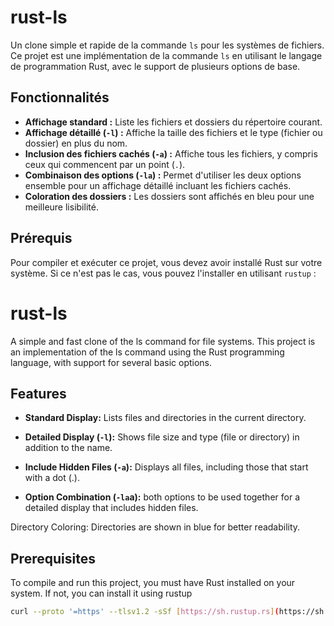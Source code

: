 # rust-ls

Un clone simple et rapide de la commande `ls` pour les systèmes de fichiers. Ce projet est une implémentation de la commande `ls` en utilisant le langage de programmation Rust, avec le support de plusieurs options de base.

## Fonctionnalités

-   **Affichage standard :** Liste les fichiers et dossiers du répertoire courant.
-   **Affichage détaillé (`-l`) :** Affiche la taille des fichiers et le type (fichier ou dossier) en plus du nom.
-   **Inclusion des fichiers cachés (`-a`) :** Affiche tous les fichiers, y compris ceux qui commencent par un point (`.`).
-   **Combinaison des options (`-la`) :** Permet d'utiliser les deux options ensemble pour un affichage détaillé incluant les fichiers cachés.
-   **Coloration des dossiers :** Les dossiers sont affichés en bleu pour une meilleure lisibilité.

## Prérequis

Pour compiler et exécuter ce projet, vous devez avoir installé Rust sur votre système. Si ce n'est pas le cas, vous pouvez l'installer en utilisant `rustup` :



# rust-ls
A simple and fast clone of the ls command for file systems. This project is an implementation of the ls command using the Rust programming language, with support for several basic options.

## Features
- **Standard Display:** Lists files and directories in the current directory.

- **Detailed Display (`-l`):** Shows file size and type (file or directory) in addition to the name.

- **Include Hidden Files (`-a`):** Displays all files, including those that start with a dot (.).

- **Option Combination (`-la`a):**  both options to be used together for a detailed display that includes hidden files.

Directory Coloring: Directories are shown in blue for better readability.

## Prerequisites
To compile and run this project, you must have Rust installed on your system. If not, you can install it using rustup

```bash
curl --proto '=https' --tlsv1.2 -sSf [https://sh.rustup.rs](https://sh.rustup.rs) | sh